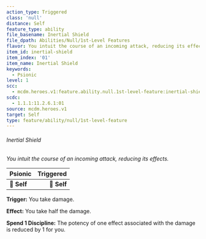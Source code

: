 ```yaml
---
action_type: Triggered
class: 'null'
distance: Self
feature_type: ability
file_basename: Inertial Shield
file_dpath: Abilities/Null/1st-Level Features
flavor: You intuit the course of an incoming attack, reducing its effects.
item_id: inertial-shield
item_index: '01'
item_name: Inertial Shield
keywords:
  - Psionic
level: 1
scc:
  - mcdm.heroes.v1:feature.ability.null.1st-level-feature:inertial-shield
scdc:
  - 1.1.1:11.2.6.1:01
source: mcdm.heroes.v1
target: Self
type: feature/ability/null/1st-level-feature
---
```


###### Inertial Shield

*You intuit the course of an incoming attack, reducing its effects.*

| **Psionic** | **Triggered** |
| ----------- | ------------: |
| **📏 Self** |   **🎯 Self** |

**Trigger:** You take damage.

**Effect:** You take half the damage.

**Spend 1 Discipline:** The potency of one effect associated with the damage is reduced by 1 for you.
